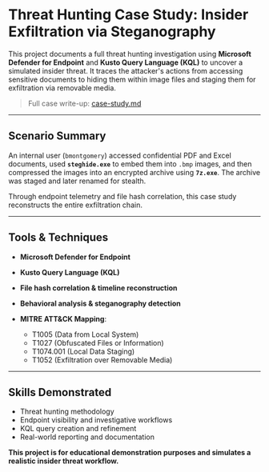 # Threat Hunting Case Study: Insider Exfiltration via Steganography

This project documents a full threat hunting investigation using **Microsoft Defender for Endpoint** and **Kusto Query Language (KQL)** to uncover a simulated insider threat. It traces the attacker's actions from accessing sensitive documents to hiding them within image files and staging them for exfiltration via removable media.

> Full case write-up: [case-study.md](./case-study.md)

---

## Scenario Summary

An internal user (`bmontgomery`) accessed confidential PDF and Excel documents, used **`steghide.exe`** to embed them into `.bmp` images, and then compressed the images into an encrypted archive using **`7z.exe`**. The archive was staged and later renamed for stealth.

Through endpoint telemetry and file hash correlation, this case study reconstructs the entire exfiltration chain.

---

## Tools & Techniques

* **Microsoft Defender for Endpoint**
* **Kusto Query Language (KQL)**
* **File hash correlation & timeline reconstruction**
* **Behavioral analysis & steganography detection**
* **MITRE ATT\&CK Mapping**:

  * T1005 (Data from Local System)
  * T1027 (Obfuscated Files or Information)
  * T1074.001 (Local Data Staging)
  * T1052 (Exfiltration over Removable Media)

---

## Skills Demonstrated

* Threat hunting methodology
* Endpoint visibility and investigative workflows
* KQL query creation and refinement
* Real-world reporting and documentation




**This project is for educational demonstration purposes and simulates a realistic insider threat workflow.**
